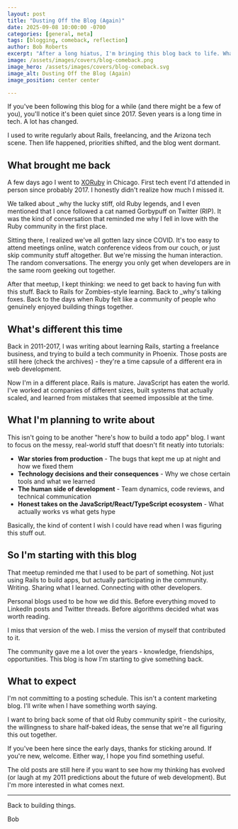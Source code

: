 ```yaml
---
layout: post
title: "Dusting Off the Blog (Again)"
date: 2025-09-08 10:00:00 -0700
categories: [general, meta]
tags: [blogging, comeback, reflection]
author: Bob Roberts
excerpt: "After a long hiatus, I'm bringing this blog back to life. What changed, why I stopped, and what I'm planning to write about this time around."
image: /assets/images/covers/blog-comeback.png
image_hero: /assets/images/covers/blog-comeback.svg
image_alt: Dusting Off the Blog (Again)
image_position: center center

---
```


If you've been following this blog for a while (and there might be a few of you), you'll notice it's been quiet since 2017. Seven years is a long time in tech. A lot has changed.

I used to write regularly about Rails, freelancing, and the Arizona tech scene. Then life happened, priorities shifted, and the blog went dormant.

## What brought me back

A few days ago I went to [XORuby](https://www.linkedin.com/company/xoruby/posts/?feedView=all) in Chicago. First tech event I'd attended in person since probably 2017. I honestly didn't realize how much I missed it.

We talked about _why the lucky stiff, old Ruby legends, and I even mentioned that I once followed a cat named Gorbypuff on Twitter (RIP). It was the kind of conversation that reminded me why I fell in love with the Ruby community in the first place.

Sitting there, I realized we've all gotten lazy since COVID. It's too easy to attend meetings online, watch conference videos from our couch, or just skip community stuff altogether. But we're missing the human interaction. The random conversations. The energy you only get when developers are in the same room geeking out together.

After that meetup, I kept thinking: we need to get back to having fun with this stuff. Back to Rails for Zombies-style learning. Back to _why's talking foxes. Back to the days when Ruby felt like a community of people who genuinely enjoyed building things together.

## What's different this time

Back in 2011-2017, I was writing about learning Rails, starting a freelance business, and trying to build a tech community in Phoenix. Those posts are still here (check the archives) - they're a time capsule of a different era in web development.

Now I'm in a different place. Rails is mature. JavaScript has eaten the world. I've worked at companies of different sizes, built systems that actually scaled, and learned from mistakes that seemed impossible at the time.

## What I'm planning to write about

This isn't going to be another "here's how to build a todo app" blog. I want to focus on the messy, real-world stuff that doesn't fit neatly into tutorials:

- **War stories from production** - The bugs that kept me up at night and how we fixed them
- **Technology decisions and their consequences** - Why we chose certain tools and what we learned
- **The human side of development** - Team dynamics, code reviews, and technical communication
- **Honest takes on the JavaScript/React/TypeScript ecosystem** - What actually works vs what gets hype

Basically, the kind of content I wish I could have read when I was figuring this stuff out.

## So I'm starting with this blog

That meetup reminded me that I used to be part of something. Not just using Rails to build apps, but actually participating in the community. Writing. Sharing what I learned. Connecting with other developers.

Personal blogs used to be how we did this. Before everything moved to LinkedIn posts and Twitter threads. Before algorithms decided what was worth reading.

I miss that version of the web. I miss the version of myself that contributed to it.

The community gave me a lot over the years - knowledge, friendships, opportunities. This blog is how I'm starting to give something back.

## What to expect

I'm not committing to a posting schedule. This isn't a content marketing blog. I'll write when I have something worth saying.

I want to bring back some of that old Ruby community spirit - the curiosity, the willingness to share half-baked ideas, the sense that we're all figuring this out together.

If you've been here since the early days, thanks for sticking around. If you're new, welcome. Either way, I hope you find something useful.

The old posts are still here if you want to see how my thinking has evolved (or laugh at my 2011 predictions about the future of web development). But I'm more interested in what comes next.

---

Back to building things.

Bob
